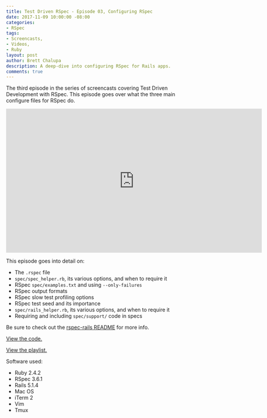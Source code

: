 ```yaml
---
title: Test Driven RSpec - Episode 03, Configuring RSpec
date: 2017-11-09 10:00:00 -08:00
categories:
- RSpec
tags:
- Screencasts,
- Videos,
- Ruby
layout: post
author: Brett Chalupa
description: A deep-dive into configuring RSpec for Rails apps.
comments: true
---
```


The third episode in the series of screencasts covering Test Driven
Development with RSpec. This episode goes over what the three main
configure files for RSpec do.

<iframe width="700" height="393" src="https://www.youtube-nocookie.com/embed/mHPKEdgLirA?rel=0" frameborder="0" allowfullscreen></iframe>

This episode goes into detail on:

- The `.rspec` file
- `spec/spec_helper.rb`, its various options, and when to require it
- RSpec `spec/examples.txt` and using `--only-failures`
- RSpec output formats
- RSpec slow test profiling options
- RSpec test seed and its importance
- `spec/rails_helper.rb`, its various options, and when to require it
- Requiring and including `spec/support/` code in specs

Be sure to check out the [rspec-rails README](https://github.com/rspec/rspec-rails) for more info.

[View the code.](https://github.com/monoso/test-driven-rspec/tree/master/episode-03)

[View the playlist.](https://www.youtube.com/playlist?list=PLr442xinba86s9cCWxoIH_xq5UE9Wwo4Z)

Software used:

- Ruby 2.4.2
- RSpec 3.6.1
- Rails 5.1.4
- Mac OS
- iTerm 2
- Vim
- Tmux
